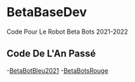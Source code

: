# BetaBaseDev
 Code Pour Le Robot Beta Bots 2021-2022
 
## Code De L'An Passé
 -[BetaBotBleu2021](https://github.com/huskies5439/BetaBotBleu2021)
 -[BetaBotsRouge](https://github.com/huskies5439/BetaBotsRouge)
